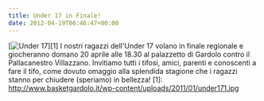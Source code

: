 ```yaml
---
title: Under 17 in Finale!
date: 2012-04-19T06:46:47+00:00
---
```

\[![](http://www.basketgardolo.it/wp-content/uploads/2011/01/under171.jpg "Under 17")\]\[1\] I nostri ragazzi dell'Under 17 volano in finale regionale e giocheranno domano 20 aprile alle 18.30 al palazzetto di Gardolo contro il Pallacanestro Villazzano. Invitiamo tutti i tifosi, amici, parenti e conoscenti a fare il tifo, come dovuto omaggio alla splendida stagione che i ragazzi stanno per chiudere (speriamo) in bellezza! \[1\]: http://www.basketgardolo.it/wp-content/uploads/2011/01/under171.jpg
